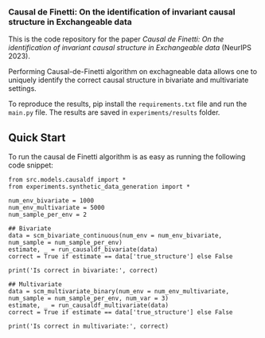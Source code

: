### Causal de Finetti: On the identification of invariant causal structure in Exchangeable data

This is the code repository for the paper
_Causal de Finetti: On the identification of invariant causal structure 
in Exchangeable data_ (NeurIPS 2023). 

Performing Causal-de-Finetti algorithm on exchagneable data allows 
one to uniquely identify the correct causal structure in bivariate and 
multivariate settings. 

To reproduce the results, pip install the `requirements.txt` file and 
run the `main.py` file. The results are saved in `experiments/results` folder. 

## Quick Start
To run the causal de Finetti algorithm is as easy as running the following code snippet:

```
from src.models.causaldf import *
from experiments.synthetic_data_generation import *

num_env_bivariate = 1000
num_env_multivariate = 5000
num_sample_per_env = 2

## Bivariate
data = scm_bivariate_continuous(num_env = num_env_bivariate, num_sample = num_sample_per_env)
estimate, _ = run_causaldf_bivariate(data)
correct = True if estimate == data['true_structure'] else False

print('Is correct in bivariate:', correct)

## Multivariate
data = scm_multivariate_binary(num_env = num_env_multivariate, num_sample = num_sample_per_env, num_var = 3)
estimate, _ = run_causaldf_multivariate(data)
correct = True if estimate == data['true_structure'] else False

print('Is correct in multivariate:', correct)
```




